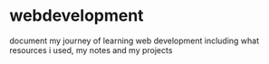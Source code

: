 # webdevelopment
document my journey of learning web development including what resources i used, my notes and my projects
